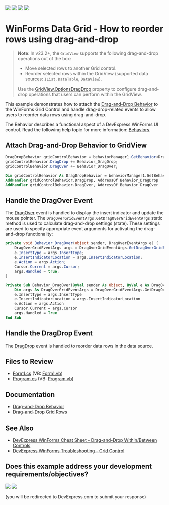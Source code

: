 <!-- default badges list -->
![](https://img.shields.io/endpoint?url=https://codecentral.devexpress.com/api/v1/VersionRange/128631130/17.2.4%2B)
[![](https://img.shields.io/badge/Open_in_DevExpress_Support_Center-FF7200?style=flat-square&logo=DevExpress&logoColor=white)](https://supportcenter.devexpress.com/ticket/details/E764)
[![](https://img.shields.io/badge/📖_How_to_use_DevExpress_Examples-e9f6fc?style=flat-square)](https://docs.devexpress.com/GeneralInformation/403183)
[![](https://img.shields.io/badge/💬_Leave_Feedback-feecdd?style=flat-square)](#does-this-example-address-your-development-requirementsobjectives)
<!-- default badges end -->


# WinForms Data Grid - How to reorder rows using drag-and-drop

> **Note**:
> In v23.2+, the `GridView` supports the following drag-and-drop operations out of the box:
>
> * Move selected rows to another Grid control.
> * Reorder selected rows within the GridView (supported data sources: `IList`, `DataTable`, `DataView`).
>
> Use the [GridView.OptionsDragDrop](https://docs.devexpress.com/WindowsForms/DevExpress.XtraGrid.Views.Grid.GridView.OptionsDragDrop?v=23.2) property to configure drag-and-drop operations that users can perform within the GridView.

This example demonstrates how to attach the [Drag-and-Drop Behavior](https://docs.devexpress.com/WindowsForms/118656/common-features/behaviors/drag-and-drop-behavior) to the WinForms Grid Control and handle drag-drop-related events to allow users to reorder data rows using drag-and-drop.

The Behavior describes a functional aspect of a DevExpress WinForms UI control. Read the following help topic for more information: [Behaviors](https://docs.devexpress.com/WindowsForms/117235/common-features/behaviors).

## Attach Drag-and-Drop Behavior to GridView

```cs
DragDropBehavior gridControlBehavior = behaviorManager1.GetBehavior<DragDropBehavior>(gridView);
gridControlBehavior.DragDrop += Behavior_DragDrop;
gridControlBehavior.DragOver += Behavior_DragOver;

```
```vb
Dim gridControlBehavior As DragDropBehavior = behaviorManager1.GetBehavior(Of DragDropBehavior)(Me.gridView1)
AddHandler gridControlBehavior.DragDrop, AddressOf Behavior_DragDrop
AddHandler gridControlBehavior.DragOver, AddressOf Behavior_DragOver
```

## Handle the DragOver Event

The [DragOver](https://docs.devexpress.com/WindowsForms/DevExpress.Utils.DragDrop.DragDropEvents.DragOver) event is handled to display the insert indicator and update the mouse pointer. The `DragOverGridEventArgs.GetDragOverGridEventArgs` static method is used to calculate drag-and-drop settings (state). These settings are used to specify appropriate event arguments for activating the drag-and-drop functionality:

```cs
private void Behavior_DragOver(object sender, DragOverEventArgs e) {
    DragOverGridEventArgs args = DragOverGridEventArgs.GetDragOverGridEventArgs(e);
    e.InsertType = args.InsertType;
    e.InsertIndicatorLocation = args.InsertIndicatorLocation;
    e.Action = args.Action;
    Cursor.Current = args.Cursor;
    args.Handled = true;
} 
```

```vb
Private Sub Behavior_DragOver(ByVal sender As Object, ByVal e As DragOverEventArgs)
    Dim args As DragOverGridEventArgs = DragOverGridEventArgs.GetDragOverGridEventArgs(e)
    e.InsertType = args.InsertType
    e.InsertIndicatorLocation = args.InsertIndicatorLocation
    e.Action = args.Action
    Cursor.Current = args.Cursor
    args.Handled = True
End Sub
```

## Handle the DragDrop Event

The [DragDrop](https://docs.devexpress.com/WindowsForms/DevExpress.Utils.DragDrop.DragDropEvents.DragDrop) event is handled to reorder data rows in the data source.

<!-- default file list -->
## Files to Review

* [Form1.cs](./CS/E764/Form1.cs) (VB: [Form1.vb](./VB/E764/Form1.vb))
* [Program.cs](./CS/E764/Program.cs) (VB: [Program.vb](./VB/E764/Program.vb))
<!-- default file list end -->

## Documentation
- [Drag-and-Drop Behavior](https://documentation.devexpress.com/WindowsForms/118656/Common-Features/Behaviors/Drag-And-Drop-Behavior)
- [Drag-and-Drop Grid Rows](https://docs.devexpress.com/WindowsForms/401989/controls-and-libraries/data-grid/drag-and-drop)

## See Also
- [DevExpress WinForms Cheat Sheet - Drag-and-Drop Within/Between Controls](https://go.devexpress.com/CheatSheets_WinForms_Examples_T949086.aspx)
- [DevExpress WinForms Troubleshooting - Grid Control](https://go.devexpress.com/CheatSheets_WinForms_Examples_T934742.aspx)





<!-- feedback -->
## Does this example address your development requirements/objectives?

[<img src="https://www.devexpress.com/support/examples/i/yes-button.svg"/>](https://www.devexpress.com/support/examples/survey.xml?utm_source=github&utm_campaign=winforms-grid-reorder-rows-drag-drop&~~~was_helpful=yes) [<img src="https://www.devexpress.com/support/examples/i/no-button.svg"/>](https://www.devexpress.com/support/examples/survey.xml?utm_source=github&utm_campaign=winforms-grid-reorder-rows-drag-drop&~~~was_helpful=no)

(you will be redirected to DevExpress.com to submit your response)
<!-- feedback end -->
